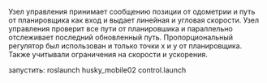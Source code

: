 
Узел управления принимает сообщению позиции от одометрии и путь от планировщика как вход и выдает линейная и угловая скорости. Узел управления проверит все пути от планировшика и параллельно отслеживает последний обновленный путь. Пропорциональный регулятор был использован и только точки x и y от планировщика. Также учитывали ограничения на скорости и ускорения.

запустить:
roslaunch husky_mobile02 control.launch 
